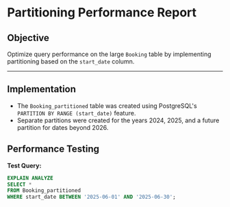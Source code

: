 # Partitioning Performance Report

## Objective
Optimize query performance on the large `Booking` table by implementing partitioning based on the `start_date` column.

---

## Implementation

- The `Booking_partitioned` table was created using PostgreSQL's `PARTITION BY RANGE (start_date)` feature.
- Separate partitions were created for the years 2024, 2025, and a future partition for dates beyond 2026.

## Performance Testing

**Test Query:**
```sql
EXPLAIN ANALYZE
SELECT *
FROM Booking_partitioned
WHERE start_date BETWEEN '2025-06-01' AND '2025-06-30';